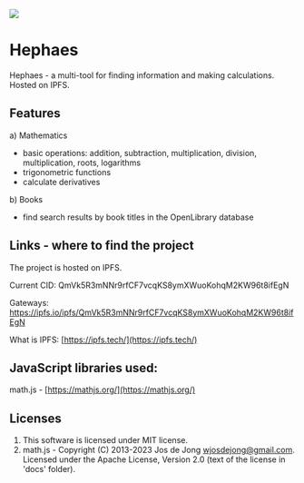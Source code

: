 ![](/home/michal/Folders/Programming/web-programming/hephaes/img/logo.png)

# Hephaes
Hephaes - a multi-tool for finding information and making calculations. Hosted on IPFS.

## Features

a) Mathematics
- basic operations: addition, subtraction, multiplication, division, multiplication, roots, logarithms
- trigonometric functions
- calculate derivatives

b) Books
- find search results by book titles in the OpenLibrary database

## Links - where to find the project

The project is hosted on IPFS.

Current CID: QmVk5R3mNNr9rfCF7vcqKS8ymXWuoKohqM2KW96t8ifEgN

Gateways: https://ipfs.io/ipfs/QmVk5R3mNNr9rfCF7vcqKS8ymXWuoKohqM2KW96t8ifEgN

What is IPFS: [https://ipfs.tech/](https://ipfs.tech/)

## JavaScript libraries used:
math.js - [https://mathjs.org/](https://mathjs.org/)

## Licenses
1. This software is licensed under MIT license.
2. math.js - Copyright (C) 2013-2023 Jos de Jong wjosdejong@gmail.com.
Licensed under the Apache License, Version 2.0 (text of the license in 'docs' folder).